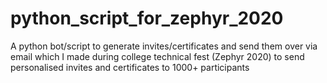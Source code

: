 # python_script_for_zephyr_2020
A python bot/script to generate invites/certificates and send them over via email which I made during college technical fest (Zephyr 2020) to send personalised invites and certificates to 1000+ participants
